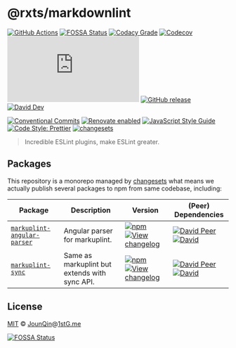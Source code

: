 # @rxts/markdownlint

[![GitHub Actions](https://github.com/rx-ts/markuplint/workflows/CI/badge.svg)](https://github.com/rx-ts/markuplint/actions/workflows/ci.yml)
[![FOSSA Status](https://app.fossa.com/api/projects/git%2Bgithub.com%2Frx-ts%2Fmarkuplint.svg?type=shield)](https://app.fossa.com/projects/git%2Bgithub.com%2Frx-ts%2Fmarkuplint?ref=badge_shield)
[![Codacy Grade](https://img.shields.io/codacy/grade/41541a8ad8544f7d8df7b7df002f38c8)](https://www.codacy.com/gh/rx-ts/markuplint)
[![Codecov](https://img.shields.io/codecov/c/gh/rx-ts/markuplint)](https://codecov.io/gh/rx-ts/markuplint)
[![type-coverage](https://img.shields.io/badge/dynamic/json.svg?label=type-coverage&prefix=%E2%89%A5&suffix=%&query=$.typeCoverage.atLeast&uri=https%3A%2F%2Fraw.githubusercontent.com%2Frx-ts%2Feslint%2Fmain%2Fpackage.json)](https://github.com/plantain-00/type-coverage)
[![GitHub release](https://img.shields.io/github/release/rx-ts/markuplint)](https://github.com/rx-ts/markuplint/releases)
[![David Dev](https://img.shields.io/david/dev/rx-ts/markuplint.svg)](https://david-dm.org/rx-ts/markuplint?type=dev)

[![Conventional Commits](https://img.shields.io/badge/conventional%20commits-1.0.0-yellow.svg)](https://conventionalcommits.org)
[![Renovate enabled](https://img.shields.io/badge/renovate-enabled-brightgreen.svg)](https://renovatebot.com/)
[![JavaScript Style Guide](https://img.shields.io/badge/code_style-standard-brightgreen.svg)](https://standardjs.com)
[![Code Style: Prettier](https://img.shields.io/badge/code_style-prettier-ff69b4.svg)](https://github.com/prettier/prettier)
[![changesets](https://img.shields.io/badge/maintained%20with-changesets-176de3.svg)](https://github.com/atlassian/changesets)

> Incredible ESLint plugins, make ESLint greater.

## Packages

This repository is a monorepo managed by [changesets][] what means we actually publish several packages to npm from same codebase, including:

| Package                                                 | Description                                   | Version                                                                                                                                                                                                                                                         | (Peer) Dependencies                                                                                                                                                                                                                                                                                                                               |
| ------------------------------------------------------- | --------------------------------------------- | --------------------------------------------------------------------------------------------------------------------------------------------------------------------------------------------------------------------------------------------------------------- | ------------------------------------------------------------------------------------------------------------------------------------------------------------------------------------------------------------------------------------------------------------------------------------------------------------------------------------------------- |
| [`markuplint-angular-parser`](/packages/angular-parser) | Angular parser for markuplint.                | [![npm](https://img.shields.io/npm/v/markuplint-angular-parser.svg)](https://www.npmjs.com/package/markuplint-angular-parser) [![View changelog](https://img.shields.io/badge/changelog-explore-brightgreen)](https://changelogs.xyz/markuplint-angular-parser) | [![David Peer](https://img.shields.io/david/peer/rx-ts/markuplint.svg?path=packages/angular-parser)](https://david-dm.org/rx-ts/markuplint?path=packages/angular-parser&type=peer) [![David](https://img.shields.io/david/rx-ts/markuplint.svg?path=packages/angular-parser)](https://david-dm.org/rx-ts/markuplint?path=packages/angular-parser) |
| [`markuplint-sync`](/packages/sync)                     | Same as markuplint but extends with sync API. | [![npm](https://img.shields.io/npm/v/markuplint-sync.svg)](https://www.npmjs.com/package/markuplint-sync) [![View changelog](https://img.shields.io/badge/changelog-explore-brightgreen)](https://changelogs.xyz/markuplint-sync)                               | [![David Peer](https://img.shields.io/david/peer/rx-ts/markuplint.svg?path=packages/sync)](https://david-dm.org/rx-ts/markuplint?path=packages/sync&type=peer) [![David](https://img.shields.io/david/rx-ts/markuplint.svg?path=packages/sync)](https://david-dm.org/rx-ts/markuplint?path=packages/sync)                                         |

## License

[MIT][] © [JounQin][]@[1stG.me][]

[![FOSSA Status](https://app.fossa.com/api/projects/git%2Bgithub.com%2Frx-ts%2Fmarkuplint.svg?type=large)](https://app.fossa.com/projects/git%2Bgithub.com%2Frx-ts%2Fmarkuplint?ref=badge_large)

[1stg.me]: https://www.1stg.me
[changesets]: https://GitHub.com/atlassian/changesets
[jounqin]: https://GitHub.com/JounQin
[mit]: http://opensource.org/licenses/MIT
